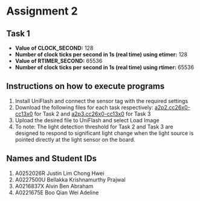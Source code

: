 # Assignment 2

## Task 1
- **Value of CLOCK_SECOND:** 128
- **Number of clock ticks per second in 1s (real time) using etimer:** 128
- **Value of RTIMER_SECOND:** 65536
- **Number of clock ticks per second in 1s (real time) using rtimer:** 65536

## Instructions on how to execute programs
1. Install UniFlash and connect the sensor tag with the required settings
2. Download the following files for each task respectively: [a2p2.cc26x0-cc13x0](a2p2.cc26x0-cc13x0) for Task 2 and [a2p3.cc26x0-cc13x0](a2p3.cc26x0-cc13x0) for Task 3
3. Upload the desired file to UniFlash and select Load Image
4. To note: The light detection threshold for Task 2 and Task 3 are designed to respond to significant light change when the light source is pointed directly at the light sensor on the board.

## Names and Student IDs
1. A0252026R Justin Lim Chong Hwei
2. A0227500U Bellakka Krishnamurthy Prajwal
3. A0216837X Alvin Ben Abraham
4. A0221675E Boo Qian Wei Adeline

